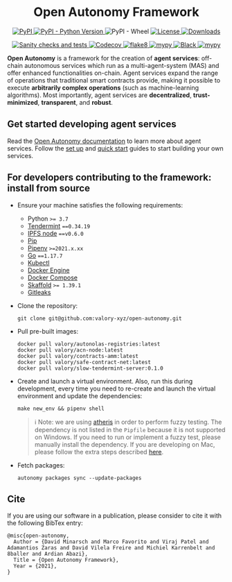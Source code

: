 <h1 align="center">
    <b>Open Autonomy Framework</b>
</h1>

<p align="center">
  <a href="https://pypi.org/project/open-autonomy/">
    <img alt="PyPI" src="https://img.shields.io/pypi/v/open-autonomy">
  </a>
  <a href="https://pypi.org/project/open-autonomy/">
    <img alt="PyPI - Python Version" src="https://img.shields.io/pypi/pyversions/open-autonomy">
  </a>
  <a>
    <img alt="PyPI - Wheel" src="https://img.shields.io/pypi/wheel/open-autonomy">
  </a>
  <a href="https://github.com/valory-xyz/open-autonomy/blob/main/LICENSE">
    <img alt="License" src="https://img.shields.io/pypi/l/open-autonomy">
  </a>
  <a href="https://pypi.org/project/open-autonomy/">
    <img alt="Downloads" src="https://img.shields.io/pypi/dm/open-autonomy">
  </a>
</p>
<p align="center">
  <a href="https://github.com/valory-xyz/open-autonomy/actions/workflows/main_workflow.yml">
    <img alt="Sanity checks and tests" src="https://github.com/valory-xyz/open-autonomy/workflows/main_workflow/badge.svg?branch=main">
  </a>
  <a href="">
    <img alt="Codecov" src="https://img.shields.io/codecov/c/github/valory-xyz/open-autonomy">
  </a>
  <a href="https://img.shields.io/badge/lint-flake8-blueviolet">
    <img alt="flake8" src="https://img.shields.io/badge/lint-flake8-yellow" >
  </a>
  <a href="https://github.com/python/mypy">
    <img alt="mypy" src="https://img.shields.io/badge/static%20check-mypy-blue">
  </a>
  <a href="https://github.com/psf/black">
    <img alt="Black" src="https://img.shields.io/badge/code%20style-black-black">
  </a>
  <a href="https://github.com/PyCQA/bandit">
    <img alt="mypy" src="https://img.shields.io/badge/security-bandit-lightgrey">
  </a>
</p>

**Open Autonomy** is a framework for the creation of **agent services**: off-chain
autonomous services which run as a multi-agent-system (MAS) and offer enhanced functionalities
on-chain. Agent services expand the range of operations that traditional
smart contracts provide, making it possible to execute **arbitrarily complex operations**
(such as machine-learning algorithms). Most importantly, agent services are
**decentralized**, **trust-minimized**, **transparent**, and **robust**.


## Get started developing agent services

Read the [Open Autonomy documentation](https://docs.autonolas.network/) to learn more about agent services. Follow the [set up](https://docs.autonolas.network/guides/set_up/) and [quick start](https://docs.autonolas.network/guides/quick_start/) guides to start building your own services.


## For developers contributing to the framework: install from source

- Ensure your machine satisfies the following requirements:

    - Python `>= 3.7`
    - [Tendermint](https://docs.tendermint.com/master/introduction/install.html) `==0.34.19`
    - [IPFS node](https://docs.ipfs.io/install/command-line/#official-distributions) `==v0.6.0`
    - [Pip](https://pip.pypa.io/en/stable/installation/)
    - [Pipenv](https://pipenv.pypa.io/en/latest/install/) `>=2021.x.xx`
    - [Go](https://go.dev/doc/install) `==1.17.7`
    - [Kubectl](https://kubernetes.io/docs/tasks/tools/)
    - [Docker Engine](https://docs.docker.com/engine/install/)
    - [Docker Compose](https://docs.docker.com/compose/install/)
    - [Skaffold](https://skaffold.dev/docs/install/#standalone-binary) `>= 1.39.1`
    - [Gitleaks](https://github.com/zricethezav/gitleaks/releases/latest)

- Clone the repository:

      git clone git@github.com:valory-xyz/open-autonomy.git

- Pull pre-built images:

      docker pull valory/autonolas-registries:latest
      docker pull valory/acn-node:latest
      docker pull valory/contracts-amm:latest
      docker pull valory/safe-contract-net:latest
      docker pull valory/slow-tendermint-server:0.1.0

- Create and launch a virtual environment. Also, run this during development,
every time you need to re-create and launch the virtual environment and update
the dependencies:

      make new_env && pipenv shell

  > :information_source: Note: we are using [atheris](https://github.com/google/atheris) in order to perform fuzzy testing.
  > The dependency is not listed in the `Pipfile` because it is not supported on Windows.
  > If you need to run or implement a fuzzy test, please manually install the dependency.
  > If you are developing on Mac, please follow the extra steps described [here](https://github.com/google/atheris#mac).

- Fetch packages:

      autonomy packages sync --update-packages

## Cite

If you are using our software in a publication, please
consider to cite it with the following BibTex entry:

```
@misc{open-autonomy,
  Author = {David Minarsch and Marco Favorito and Viraj Patel and Adamantios Zaras and David Vilela Freire and Michiel Karrenbelt and 8baller and Ardian Abazi},
  Title = {Open Autonomy Framework},
  Year = {2021},
}
```
